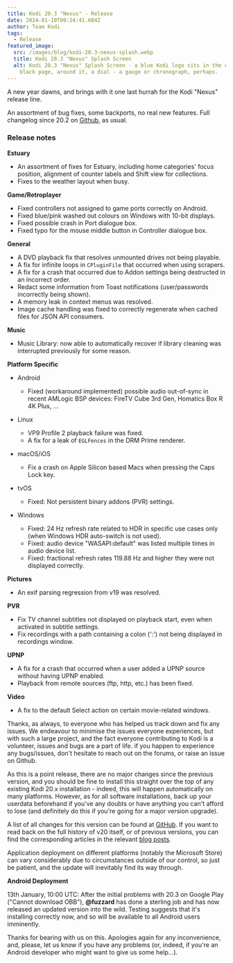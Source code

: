 ```yaml
---
title: Kodi 20.3 "Nexus" - Release
date: 2024-01-10T09:24:41.684Z
author: Team Kodi
tags:
  - Release
featured_image:
  src: /images/blog/kodi-20.3-nexus-splash.webp
  title: Kodi 20.3 "Nexus" Splash Screen
  alt: Kodi 20.3 "Nexus" Splash Screen - a blue Kodi logo sits in the centre of a
    black page, around it, a dial - a gauge or chronograph, perhaps.
---
```

A new year dawns, and brings with it one last hurrah for the Kodi "Nexus" release line.

An assortment of bug fixes, some backports, no real new features. Full changelog since 20.2 on [Github](https://github.com/xbmc/xbmc/compare/20.2-Nexus...20.3-Nexus), as usual.

### **Release notes**

**Estuary**

* An assortment of fixes for Estuary, including home categories' focus position, alignment of counter labels and Shift view for collections.
* Fixes to the weather layout when busy.

**Game/Retroplayer**

* Fixed controllers not assigned to game ports correctly on Android.
* Fixed blue/pink washed out colours on Windows with 10-bit displays.
* Fixed possible crash in Port dialogue box.
* Fixed typo for the mouse middle button in Controller dialogue box.

**General**

* A DVD playback fix that resolves unmounted drives not being playable.
* A fix for infinite loops in `CPluginFile` that occurred when using scrapers.
* A fix for a crash that occurred due to Addon settings being destructed in an incorrect order.
* Redact some information from Toast notifications (user/passwords incorrectly being shown).
* A memory leak in context menus was resolved.
* Image cache handling was fixed to correctly regenerate when cached files for JSON API consumers.

**Music**

* Music Library: now able to automatically recover if library cleaning was interrupted previously for some reason.

**Platform Specific**

* Android

  * Fixed (workaround implemented) possible audio out-of-sync in recent AMLogic BSP devices: FireTV Cube 3rd Gen, Homatics Box R 4K Plus, …
* Linux

  * VP9 Profile 2 playback failure was fixed. 
  * A fix for a leak of `EGLFences` in the DRM Prime renderer.
* macOS/iOS

  * Fix a crash on Apple Silicon based Macs when pressing the Caps Lock key.
* tvOS

  * Fixed: Not persistent binary addons (PVR) settings.
* Windows

  * Fixed: 24 Hz refresh rate related to HDR in specific use cases only (when Windows HDR auto-switch is not used).
  * Fixed: audio device "WASAPI:default" was listed multiple times in audio device list.
  * Fixed: fractional refresh rates 119.88 Hz and higher they were not displayed correctly.

**Pictures**

* An exif parsing regression from v19 was resolved.

**PVR**

* Fix TV channel subtitles not displayed on playback start, even when activated in subtitle settings.
* Fix recordings with a path containing a colon (':') not being displayed in recordings window.

**UPNP**

* A fix for a crash that occurred when a user added a UPNP source without having UPNP enabled.
* Playback from remote sources (ftp, http, etc.) has been fixed.

**Video**

* A fix to the default Select action on certain movie-related windows.

Thanks, as always, to everyone who has helped us track down and fix any issues. We endeavour to minimise the issues everyone experiences, but with such a large project, and the fact everyone contributing to Kodi is a volunteer, issues and bugs are a part of life. if you happen to experience any bugs/issues, don't hesitate to reach out on the forums, or raise an issue on Github.

As this is a point release, there are no major changes since the previous version, and you should be fine to install this straight over the top of any existing Kodi 20.x installation - indeed, this will happen automatically on many platforms. However, as for all software installations, back up your userdata beforehand if you've any doubts or have anything you can't afford to lose (and definitely do this if you're going for a major version upgrade).

A list of all changes for this version can be found at [GitHub](https://github.com/xbmc/xbmc/milestone/159?closed=1). If you want to read back on the full history of v20 itself, or of previous versions, you can find the corresponding articles in the relevant [blog posts](https://kodi.tv/blog/tag/release).

Application deployment on different platforms (notably the Microsoft Store) can vary considerably due to circumstances outside of our control, so just be patient, and the update will inevitably find its way through.

**Android Deployment**

13th January, 10:00 UTC: After the initial problems with 20.3 on Google Play ("Cannot download OBB"), **@fuzzard** has done a sterling job and has now released an updated version into the wild. Testing suggests that it's installing correctly now, and so will be available to all Android users imminently.

Thanks for bearing with us on this. Apologies again for any inconvenience, and, please, let us know if you have any problems (or, indeed, if you're an Android developer who might want to give us some help...).